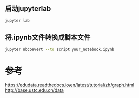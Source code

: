 
## 启动jupyterlab
```bash
jupyter lab
```

## 将.ipynb文件转换成脚本文件
```bash
jupyter nbconvert --to script your_notebook.ipynb
```


# 参考
<https://edudata.readthedocs.io/en/latest/tutorial/zh/graph.html>
<http://base.ustc.edu.cn/data>